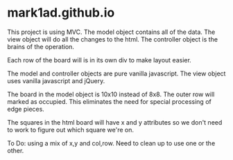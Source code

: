 # mark1ad.github.io

This project is using MVC. The model object contains all of the data. The view
object will  do all the changes to the html. The controller object is the brains
of the operation.

Each row of the board will is in its own div to make layout easier.

The model and controller objects are pure vanilla javascript.
The view object uses vanilla javascript and jQuery.

The board in the model object is 10x10 instead of 8x8. The outer row will
marked as occupied. This eliminates the need for special processing of edge
pieces.

The squares in the html board will have x and y attributes so we don't need
to work to figure out which square we're on.

To Do: using a mix of x,y and col,row. Need to clean up to use one or the other.

